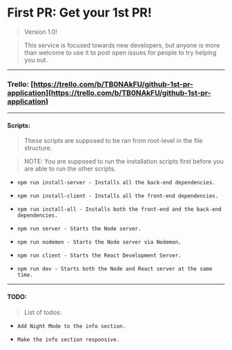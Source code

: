 # First PR: Get your 1st PR!

> Version 1.0!

> This service is focused towards new developers, but anyone is more than welcome to use it to post open issues for people to try helping you out.

---

### Trello: [https://trello.com/b/TB0NAkFU/github-1st-pr-application](https://trello.com/b/TB0NAkFU/github-1st-pr-application)

---

#### Scripts:

> These scripts are supposed to be ran from root-level in the file structure.

> NOTE: You are supposed to run the installation scripts first before you are able to run the other scripts.

* `npm run install-server - Installs all the back-end dependencies.`

* `npm run install-client - Installs all the front-end dependencies.`

* `npm run install-all - Installs both the front-end and the back-end dependencies.`

* `npm run server - Starts the Node server.`

* `npm run nodemon - Starts the Node server via Nodemon.`

* `npm run client - Starts the React Development Server.`

* `npm run dev - Starts both the Node and React server at the same time.`

---

#### TODO:

> List of todos:

* `Add Night Mode to the info section.`

* `Make the info section responsive.`

